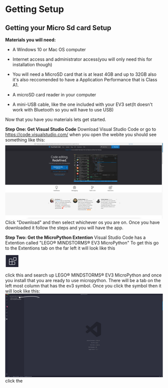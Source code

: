 # Getting Setup

## Getting your Micro Sd card Setup

__Materials you will need:__

- A Windows 10 or Mac OS computer
- Internet access and administrator access(you will only need this for installation though)

- You will need a MicroSD card that is at least 4GB and up to 32GB also it's also reccomended to have a Application Performance that is Class A1.

- A microSD card reader in your computer

- A mini-USB cable, like the one included with your EV3 set(It doesn't work with Bluetooth so you will have to use USB)

Now that you have you materials lets get started.

**Step One: Get Visual  Studio Code**
Download Visual Studio Code or go to https://code.visualstudio.com/ when you open the webite you should see something like this:
!["Visual Studio Code download"](images/ScreenShot2020-04-08at1.46.23PM.png)
Click "Download" and then select whichever os you are on. Once you have downloaded it follow the steps and you will have the app. 

**Step Two: Get the MicroPython Extention**
Visual Studio Code has a Extention called "LEGO® MINDSTORMS® EV3 MicroPython" To get this go to the Extentions tab on the far left it will look like this

![](images/ScreenShot2020-04-08at1.55.25PM.png) 

click this and search up LEGO® MINDSTORMS® EV3 MicroPython and once you install that you are ready to use micropython. There will be a tab on the left most column that has the ev3 symbol. Once you click the symbol then it will look like this:
![](images/ScreenShot2020-04-08at2.02.58PM.png)
click the

